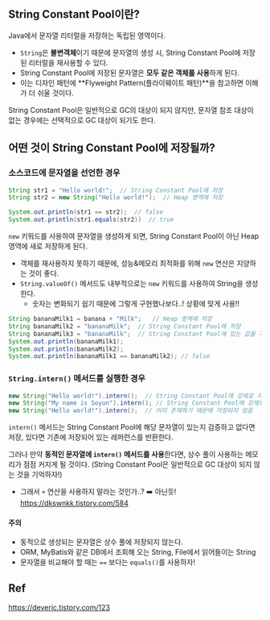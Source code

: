 ## String Constant Pool이란?

Java에서 문자열 리터럴을 저장하는 독립된 영역이다.
- `String`은 **불변객체**이기 때문에 문자열의 생성 시, String Constant Pool에 저장된 리터럴을 재사용할 수 있다.
- String Constant Pool에 저장된 문자열은 **모두 같은 객체를 사용**하게 된다.
- 이는 디자인 패턴에 **Flyweight Pattern(플라이웨이트 패턴)**을 참고하면 이해가 더 쉬울 것이다.

String Constant Pool은 일반적으로 GC의 대상이 되지 않지만, 문자열 참조 대상이 없는 경우에는 선택적으로 GC 대상이 되기도 한다.


## 어떤 것이 String Constant Pool에 저장될까?

### 소스코드에 문자열을 선언한 경우

```java
String str1 = "Hello world!";  // String Constant Pool에 저장
String str2 = new String("Hello world!");  // Heap 영역에 저장

System.out.println(str1 == str2);  // false
System.out.println(str1.equals(str2))  // true
```

`new` 키워드를 사용하여 문자열을 생성하게 되면, String Constant Pool이 아닌 Heap 영역에 새로 저장하게 된다.
- 객체를 재사용하지 못하기 때문에, 성능&메모리 최적화를 위해 `new` 연산은 지양하는 것이 좋다.
- `String.valueOf()` 메서드도 내부적으로는 `new` 키워드를 사용하여 String을 생성한다.
	- 숫자는 변화되기 쉽기 때문에 그렇게 구현했나보다..! 상황에 맞게 사용!!

```java
String bananaMilk1 = banana + "Milk";   // Heap 영역에 저장  
String bananaMilk2 = "bananaMilk";  // String Constant Pool에 저장  
String bananaMilk3 = "bananaMilk";  // String Constant Pool에 있는 값을 가져옴  
System.out.println(bananaMilk1);  
System.out.println(bananaMilk2);  
System.out.println(bananaMilk1 == bananaMilk2); // false  
```

### `String.intern()` 메서드를 실행한 경우

```java
new String("Hello world!").intern();  // String Constant Pool에 강제로 저장
new String("My name is Soyun").intern(); // String Constant Pool에 강제로 저장
new String("Hello world!").intern();  // 이미 존재하기 때문에 저장되지 않음
```

`intern()` 메서드는 String Constant Pool에 해당 문자열이 있는지 검증하고 없다면 저장, 있다면 기존에 저장되어 있는 레퍼런스를 반환한다.

그러나 만약 **동적인 문자열에 `intern()` 메서드를 사용**한다면, 상수 풀이 사용하는 메모리가 점점 커지게 될 것이다. (String Constant Pool은 일반적으로 GC 대상이 되지 않는 것을 기억하자!)
- 그래서 `+` 연산을 사용하지 말라는 것인가..? ➡️ 아닌듯! https://dkswnkk.tistory.com/584

#### 주의
- 동적으로 생성되는 문자열은 상수 풀에 저장되지 않는다.
- ORM, MyBatis와 같은 DB에서 조회해 오는 String, File에서 읽어들이는 String
- 문자열을 비교해야 할 때는 `==` 보다는 `equals()`를 사용하자!


## Ref

https://deveric.tistory.com/123